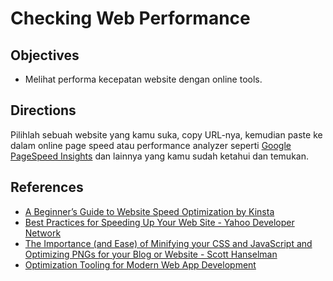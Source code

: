 # Checking Web Performance

## Objectives

- Melihat performa kecepatan website dengan online tools.

## Directions

Pilihlah sebuah website yang kamu suka, copy URL-nya, kemudian paste ke dalam online page speed atau performance analyzer seperti [Google PageSpeed Insights](https://developers.google.com/speed/pagespeed/insights) dan lainnya yang kamu sudah ketahui dan temukan.

## References

- [A Beginner’s Guide to Website Speed Optimization by Kinsta](https://kinsta.com/learn/page-speed)
- [Best Practices for Speeding Up Your Web Site - Yahoo Developer Network](https://developer.yahoo.com/performance/rules.html)
- [The Importance (and Ease) of Minifying your CSS and JavaScript and Optimizing PNGs for your Blog or Website - Scott Hanselman](http://www.hanselman.com/blog/TheImportanceAndEaseOfMinifyingYourCSSAndJavaScriptAndOptimizingPNGsForYourBlogOrWebsite.aspx)
- [Optimization Tooling for Modern Web App Development](https://speakerdeck.com/jlpcommunity/jlpdevs-optimization-tooling-for-modern-web-app-development)
